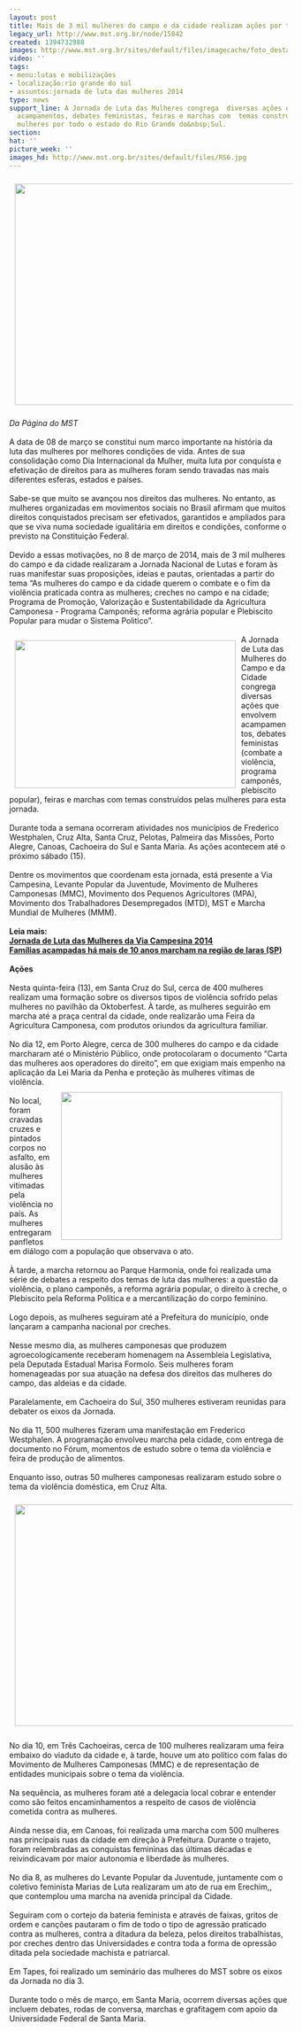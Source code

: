 ```yaml
---
layout: post
title: Mais de 3 mil mulheres do campo e da cidade realizam ações por todo RS
legacy_url: http://www.mst.org.br/node/15842
created: 1394732988
images: http://www.mst.org.br/sites/default/files/imagecache/foto_destaque/RS6.jpg
video: ''
tags:
- menu:lutas e mobilizações
- localização:rio grande do sul
- assuntos:jornada de luta das mulheres 2014
type: news
support_line: A Jornada de Luta das Mulheres congrega  diversas ações que envolvem
  acampamentos, debates feministas, feiras e marchas com  temas construídos pelas
  mulheres por todo o estado do Rio Grande do&nbsp;Sul.
section: 
hat: ''
picture_week: ''
images_hd: http://www.mst.org.br/sites/default/files/RS6.jpg
---
```

<p><img alt="" src="http://www.mst.org.br/sites/default/files/RS6.jpg" style="margin: 10px;" height="400" width="600"></p><p><em>Da Página do MST</em><br><br>A data de 08 de março se constitui num marco importante na história da luta das mulheres por melhores condições de vida. Antes de sua consolidação como Dia Internacional da Mulher, muita luta por conquista e efetivação de direitos para as mulheres foram sendo travadas nas mais diferentes esferas, estados e países.<br><br>Sabe-se que muito se avançou nos direitos das mulheres. No entanto, as mulheres organizadas em movimentos sociais no Brasil afirmam que muitos direitos conquistados precisam ser efetivados, garantidos e ampliados para que se viva numa sociedade igualitária em direitos e condições, conforme o previsto na Constituição Federal.<br><br>Devido a essas motivações, no 8 de março de 2014, mais de 3 mil mulheres do campo e da cidade realizaram a Jornada Nacional de Lutas e foram às ruas manifestar suas proposições, ideias e pautas, orientadas a partir do tema “As mulheres do campo e da cidade querem o combate e o fim da violência praticada contra as mulheres; creches no campo e na cidade; Programa de Promoção, Valorização e Sustentabilidade da Agricultura Camponesa - Programa Camponês; reforma agrária popular e Plebiscito Popular para mudar o Sistema Politico”.<br>&nbsp;&nbsp;&nbsp; <br><img alt="" src="http://www.mst.org.br/sites/default/files/RS7.jpg" style="margin: 10px; float: left;" height="267" width="400">A Jornada de Luta das Mulheres do Campo e da Cidade congrega diversas ações que envolvem acampamentos, debates feministas (combate a violência, programa camponês, plebiscito popular), feiras e marchas com temas construídos pelas mulheres para esta jornada. <br><br>Durante toda a semana ocorreram atividades nos municípios de Frederico Westphalen, Cruz Alta, Santa Cruz, Pelotas, Palmeira das Missões, Porto Alegre, Canoas, Cachoeira do Sul e Santa Maria. As ações acontecem até o próximo sábado (15).<br><br>Dentre os movimentos que coordenam esta jornada, está presente a Via Campesina, Levante Popular da Juventude, Movimento de Mulheres Camponesas (MMC), Movimento dos Pequenos Agricultores (MPA), Movimento dos Trabalhadores Desempregados (MTD), MST e Marcha Mundial de Mulheres (MMM).<br><br><strong>Leia mais:<br></strong><a href="http://www.mst.org.br/Jornada-de-Luta-das-Mulheres-da-Via-Campesina-2014"><strong>Jornada de Luta das Mulheres da Via Campesina 2014 <br></strong></a><a href="http://www.mst.org.br/node/15839"><strong>Famílias acampadas há mais de 10 anos marcham na região de Iaras (SP)<br></strong></a><br><strong>Ações<br></strong><br>Nesta quinta-feira (13), em Santa Cruz do Sul, cerca de 400 mulheres realizam uma formação sobre os diversos tipos de violência sofrido pelas mulheres no pavilhão da Oktoberfest. À tarde, as mulheres seguirão em marcha até a praça central da cidade, onde realizarão uma Feira da Agricultura Camponesa, com produtos oriundos da agricultura familiar.<br><br>No dia 12, em Porto Alegre, cerca de 300 mulheres do campo e da cidade marcharam até o Ministério Público, onde protocolaram o documento “Carta das mulheres aos operadores do direito”, em que exigiam mais empenho na aplicação da Lei Maria da Penha e proteção às mulheres vítimas de violência. <br><img alt="" src="http://www.mst.org.br/sites/default/files/RS8.jpg" style="margin: 10px; float: right;" height="267" width="400"><br>No local, foram cravadas cruzes e pintados corpos no asfalto, em alusão às mulheres vitimadas pela violência no país. As mulheres entregaram panfletos em diálogo com a população que observava o ato.<br><br>À tarde, a marcha retornou ao Parque Harmonia, onde foi realizada uma série de debates a respeito dos temas de luta das mulheres: a questão da violência, o plano camponês, a reforma agrária popular, o direito à creche, o Plebiscito pela Reforma Política e a mercantilização do corpo feminino.<br><br>Logo depois, as mulheres seguiram até a Prefeitura do município, onde lançaram a campanha nacional por creches. <br><br>Nesse mesmo dia, as mulheres camponesas que produzem agroecologicamente receberam homenagem na Assembleia Legislativa, pela Deputada Estadual Marisa Formolo. Seis mulheres foram homenageadas por sua atuação na defesa dos direitos das mulheres do campo, das aldeias e da cidade.<br>&nbsp;&nbsp;&nbsp;&nbsp;&nbsp;&nbsp;&nbsp;&nbsp;&nbsp;&nbsp;&nbsp;&nbsp;&nbsp;&nbsp;&nbsp;&nbsp;&nbsp;&nbsp;&nbsp;&nbsp;&nbsp;&nbsp;&nbsp;&nbsp;&nbsp; <br>Paralelamente, em Cachoeira do Sul, 350 mulheres estiveram reunidas para debater os eixos da Jornada. <br><br>No dia 11, 500 mulheres fizeram uma manifestação em Frederico Westphalen. A programação envolveu marcha pela cidade, com entrega de documento no Fórum, momentos de estudo sobre o tema da violência e feira de produção de alimentos.<br>&nbsp;&nbsp;&nbsp;&nbsp;&nbsp;&nbsp;&nbsp;&nbsp;&nbsp;&nbsp;&nbsp; <br>Enquanto isso, outras 50 mulheres camponesas realizaram estudo sobre o tema da violência doméstica, em Cruz Alta.</p><p><img alt="" src="http://www.mst.org.br/sites/default/files/RS9.jpg" style="margin: 10px;" height="400" width="600"><br><br>No dia 10, em Três Cachoeiras, cerca de 100 mulheres realizaram uma feira embaixo do viaduto da cidade e, à tarde, houve um ato político com falas do Movimento de Mulheres Camponesas (MMC) e de representação de entidades municipais sobre o tema da violência. <br><br>Na sequência, as mulheres foram até a delegacia local cobrar e entender como são feitos encaminhamentos a respeito de casos de violência cometida contra as mulheres.<br><br>Ainda nesse dia, em Canoas, foi realizada uma marcha com 500 mulheres nas principais ruas da cidade em direção à Prefeitura. Durante o trajeto, foram relembradas as conquistas femininas das últimas décadas e reivindicavam por maior autonomia e liberdade às mulheres. <br><br>No dia 8, as mulheres do Levante Popular da Juventude, juntamente com o coletivo feminista Marias de Luta realizaram um ato de rua em Erechim,, que contemplou uma marcha na avenida principal da Cidade. <br><br>Seguiram com o cortejo da bateria feminista e através de faixas, gritos de ordem e canções pautaram o fim de todo o tipo de agressão praticado contra as mulheres, contra a ditadura da beleza, pelos direitos trabalhistas, por creches dentro das Universidades e contra toda a forma de opressão ditada pela sociedade machista e patriarcal. <br><br>Em Tapes, foi realizado um seminário das mulheres do MST sobre os eixos da Jornada no dia 3.<br><br>Durante todo o mês de março, em Santa Maria, ocorrem diversas ações que incluem debates, rodas de conversa, marchas e grafitagem com apoio da Universidade Federal de Santa Maria.</p>
